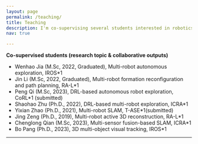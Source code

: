 ```yaml
---
layout: page
permalink: /teaching/
title: Teaching
description: I'm co-supervising several students interested in robotics with other PhD supervisors. Welcome new collaborators and students and please feel free to contact me via email. Experience, discussion, exploration, and growth. Funding, experimental site and equipment (e.g. Motion capture system, various ground/aerial robots, machining tools, computation platform) are available.
nav: true

---
```


**Co-supervised students (research topic & collaborative outputs)**

-	Wenhao Jia (M.Sc, 2022, Graduated), Multi-robot autonomous exploration, IROS*1 
-	Jin Li (M.Sc, 2022, Graduated), Multi-robot formation reconfiguration and path planning, RA-L*1
-	Peng Qi (M.Sc, 2023), DRL-based autonomous robot exploration, CoRL*1 (submitted)
-	Shaohao Zhu (Ph.D., 2022), DRL-based multi-robot exploration, ICRA*1
-	Yixian Zhao (Ph.D., 2021), Multi-robot SLAM, T-ASE*1(submitted)
-	Jing Zeng (Ph.D., 2019), Multi-robot active 3D reconstruction, RA-L*1
-	Chenglong Qian (M.Sc, 2023), Multi-sensor fusion-based SLAM, ICRA*1
-	Bo Pang (Ph.D., 2023), 3D multi-object visual tracking, IROS*1 

---

